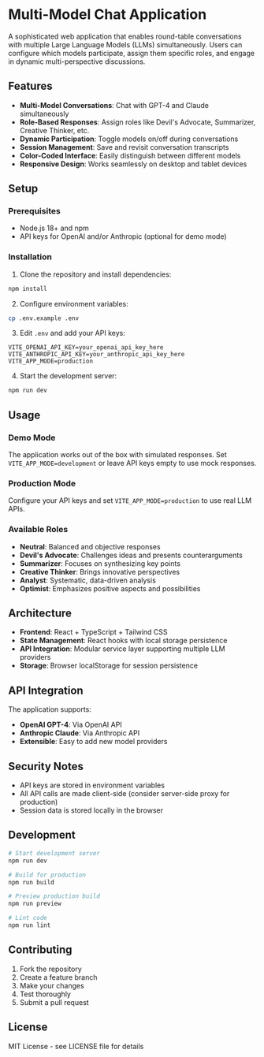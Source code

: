 # Multi-Model Chat Application

A sophisticated web application that enables round-table conversations with multiple Large Language Models (LLMs) simultaneously. Users can configure which models participate, assign them specific roles, and engage in dynamic multi-perspective discussions.

## Features

- **Multi-Model Conversations**: Chat with GPT-4 and Claude simultaneously
- **Role-Based Responses**: Assign roles like Devil's Advocate, Summarizer, Creative Thinker, etc.
- **Dynamic Participation**: Toggle models on/off during conversations
- **Session Management**: Save and revisit conversation transcripts
- **Color-Coded Interface**: Easily distinguish between different models
- **Responsive Design**: Works seamlessly on desktop and tablet devices

## Setup

### Prerequisites

- Node.js 18+ and npm
- API keys for OpenAI and/or Anthropic (optional for demo mode)

### Installation

1. Clone the repository and install dependencies:
```bash
npm install
```

2. Configure environment variables:
```bash
cp .env.example .env
```

3. Edit `.env` and add your API keys:
```env
VITE_OPENAI_API_KEY=your_openai_api_key_here
VITE_ANTHROPIC_API_KEY=your_anthropic_api_key_here
VITE_APP_MODE=production
```

4. Start the development server:
```bash
npm run dev
```

## Usage

### Demo Mode
The application works out of the box with simulated responses. Set `VITE_APP_MODE=development` or leave API keys empty to use mock responses.

### Production Mode
Configure your API keys and set `VITE_APP_MODE=production` to use real LLM APIs.

### Available Roles

- **Neutral**: Balanced and objective responses
- **Devil's Advocate**: Challenges ideas and presents counterarguments
- **Summarizer**: Focuses on synthesizing key points
- **Creative Thinker**: Brings innovative perspectives
- **Analyst**: Systematic, data-driven analysis
- **Optimist**: Emphasizes positive aspects and possibilities

## Architecture

- **Frontend**: React + TypeScript + Tailwind CSS
- **State Management**: React hooks with local storage persistence
- **API Integration**: Modular service layer supporting multiple LLM providers
- **Storage**: Browser localStorage for session persistence

## API Integration

The application supports:
- **OpenAI GPT-4**: Via OpenAI API
- **Anthropic Claude**: Via Anthropic API
- **Extensible**: Easy to add new model providers

## Security Notes

- API keys are stored in environment variables
- All API calls are made client-side (consider server-side proxy for production)
- Session data is stored locally in the browser

## Development

```bash
# Start development server
npm run dev

# Build for production
npm run build

# Preview production build
npm run preview

# Lint code
npm run lint
```

## Contributing

1. Fork the repository
2. Create a feature branch
3. Make your changes
4. Test thoroughly
5. Submit a pull request

## License

MIT License - see LICENSE file for details